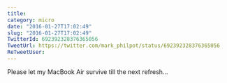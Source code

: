 ```yaml
---
title: 
category: micro
date: "2016-01-27T17:02:49"
slug: "2016-01-27T17:02:49"
TwitterId: 692392328376365056
TweetUrl: https://twitter.com/mark_philpot/status/692392328376365056
ReTweetUser: 
---
```


Please let my MacBook Air survive till the next refresh...